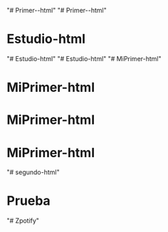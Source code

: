 "# Primer--html" 
"# Primer--html" 
# Estudio-html
"# Estudio-html" 
"# Estudio-html" 
"# MiPrimer-html" 
# MiPrimer-html
# MiPrimer-html
# MiPrimer-html
"# segundo-html" 
# Prueba
"# Zpotify" 
